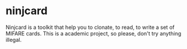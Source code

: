 # ninjcard
Ninjcard is a toolkit that help you to clonate, to read, to write a set of MIFARE cards.  This is a academic project, so please, don't try anything illegal.
